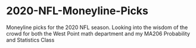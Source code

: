 # 2020-NFL-Moneyline-Picks
Moneyline picks for the 2020 NFL season. Looking into the wisdom of the crowd for both the West Point math department and my MA206 Probability and Statistics Class
